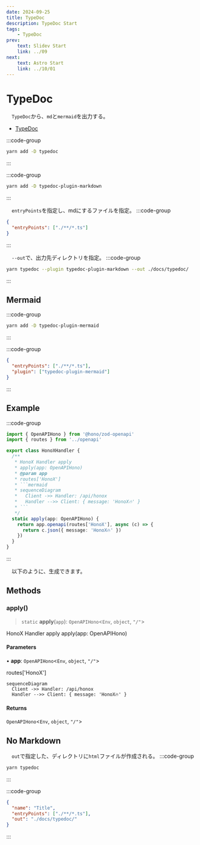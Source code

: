 ```yaml
---
date: 2024-09-25
title: TypeDoc
description: TypeDoc Start
tags: 
    - TypeDoc
prev:
    text: Slidev Start
    link: ../09
next:
    text: Astro Start
    link: ../10/01
---
```


# TypeDoc
&emsp;`TypeDoc`から、`md`と`mermaid`を出力する。

* [TypeDoc](https://typedoc.org/)

:::code-group
```sh [yarn]
yarn add -D typedoc
```
:::


:::code-group
```sh [yarn]
yarn add -D typedoc-plugin-markdown
```
:::

&emsp;`entryPoints`を指定し、mdにするファイルを指定。
:::code-group
```json [typedoc.json]
{
  "entryPoints": ["./**/*.ts"]
}
```
:::

&emsp;`--out`で、出力先ディレクトリを指定。
:::code-group
```sh [yarn]
yarn typedoc --plugin typedoc-plugin-markdown --out ./docs/typedoc/ 
```
:::

## Mermaid
:::code-group
```sh [yarn]
yarn add -D typedoc-plugin-mermaid
```
:::

:::code-group
```json [typedoc.json]
{
  "entryPoints": ["./**/*.ts"],
  "plugin": ["typedoc-plugin-mermaid"]
}
```
:::

## Example
:::code-group
```ts [honox.ts]
import { OpenAPIHono } from '@hono/zod-openapi'
import { routes } from '../openapi'

export class HonoXHandler {
  /**
   * HonoX Handler apply
   * apply(app: OpenAPIHono)
   * @param app
   * routes['HonoX']
   * ```mermaid
   * sequenceDiagram
   *   Client ->> Handler: /api/honox
   *   Handler -->> Client: { message: 'HonoX🔥' }
   * ```
   */
  static apply(app: OpenAPIHono) {
    return app.openapi(routes['HonoX'], async (c) => {
      return c.json({ message: 'HonoX🔥' })
    })
  }
}
```
:::

&emsp;以下のように、生成できます。

## Methods

### apply()

> `static` **apply**(`app`): `OpenAPIHono`\<`Env`, `object`, `"/"`\>

HonoX Handler apply
apply(app: OpenAPIHono)

#### Parameters

• **app**: `OpenAPIHono`\<`Env`, `object`, `"/"`\>

routes['HonoX']
```mermaid
sequenceDiagram
  Client ->> Handler: /api/honox
  Handler -->> Client: { message: 'HonoX🔥' }
```

#### Returns

`OpenAPIHono`\<`Env`, `object`, `"/"`\>

## No Markdown
&emsp;`out`で指定した、ディレクトリに`html`ファイルが作成される。
:::code-group
```sh [yarn]
yarn typedoc
```
:::

:::code-group
```json [typedoc.json]
{
  "name": "Title",
  "entryPoints": ["./**/*.ts"],
  "out": "./docs/typedoc/"
}
```
:::